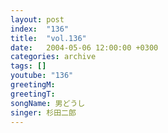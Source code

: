 ```yaml
---
layout: post
index:  "136"
title:  "vol.136"
date:   2004-05-06 12:00:00 +0300
categories: archive
tags: []
youtube: "136"
greetingM: 
greetingT: 
songName: 男どうし
singer: 杉田二郎
---
```

